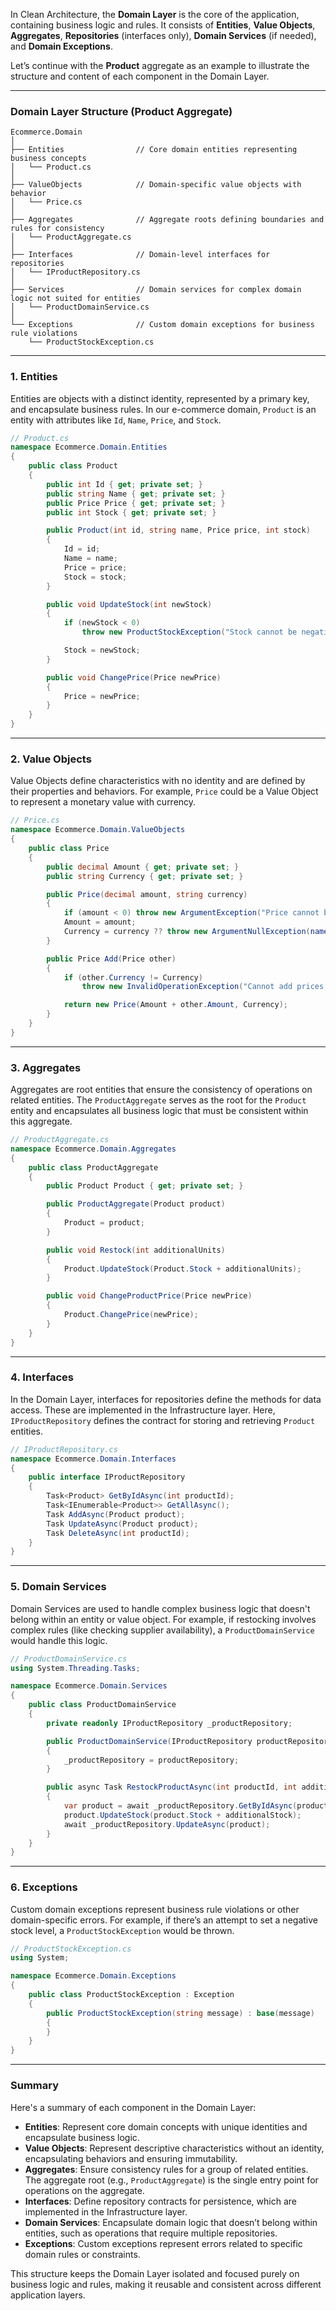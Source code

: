 In Clean Architecture, the **Domain Layer** is the core of the application, containing business logic and rules. It consists of **Entities**, **Value Objects**, **Aggregates**, **Repositories** (interfaces only), **Domain Services** (if needed), and **Domain Exceptions**.

Let’s continue with the **Product** aggregate as an example to illustrate the structure and content of each component in the Domain Layer.

---

### Domain Layer Structure (Product Aggregate)

```
Ecommerce.Domain
│
├── Entities                // Core domain entities representing business concepts
│   └── Product.cs
│
├── ValueObjects            // Domain-specific value objects with behavior
│   └── Price.cs
│
├── Aggregates              // Aggregate roots defining boundaries and rules for consistency
│   └── ProductAggregate.cs
│
├── Interfaces              // Domain-level interfaces for repositories
│   └── IProductRepository.cs
│
├── Services                // Domain services for complex domain logic not suited for entities
│   └── ProductDomainService.cs
│
└── Exceptions              // Custom domain exceptions for business rule violations
    └── ProductStockException.cs
```

---

### 1. **Entities**

Entities are objects with a distinct identity, represented by a primary key, and encapsulate business rules. In our e-commerce domain, `Product` is an entity with attributes like `Id`, `Name`, `Price`, and `Stock`.

```csharp
// Product.cs
namespace Ecommerce.Domain.Entities
{
    public class Product
    {
        public int Id { get; private set; }
        public string Name { get; private set; }
        public Price Price { get; private set; }
        public int Stock { get; private set; }

        public Product(int id, string name, Price price, int stock)
        {
            Id = id;
            Name = name;
            Price = price;
            Stock = stock;
        }

        public void UpdateStock(int newStock)
        {
            if (newStock < 0)
                throw new ProductStockException("Stock cannot be negative.");

            Stock = newStock;
        }

        public void ChangePrice(Price newPrice)
        {
            Price = newPrice;
        }
    }
}
```

---

### 2. **Value Objects**

Value Objects define characteristics with no identity and are defined by their properties and behaviors. For example, `Price` could be a Value Object to represent a monetary value with currency.

```csharp
// Price.cs
namespace Ecommerce.Domain.ValueObjects
{
    public class Price
    {
        public decimal Amount { get; private set; }
        public string Currency { get; private set; }

        public Price(decimal amount, string currency)
        {
            if (amount < 0) throw new ArgumentException("Price cannot be negative.");
            Amount = amount;
            Currency = currency ?? throw new ArgumentNullException(nameof(currency));
        }

        public Price Add(Price other)
        {
            if (other.Currency != Currency)
                throw new InvalidOperationException("Cannot add prices in different currencies.");

            return new Price(Amount + other.Amount, Currency);
        }
    }
}
```

---

### 3. **Aggregates**

Aggregates are root entities that ensure the consistency of operations on related entities. The `ProductAggregate` serves as the root for the `Product` entity and encapsulates all business logic that must be consistent within this aggregate.

```csharp
// ProductAggregate.cs
namespace Ecommerce.Domain.Aggregates
{
    public class ProductAggregate
    {
        public Product Product { get; private set; }

        public ProductAggregate(Product product)
        {
            Product = product;
        }

        public void Restock(int additionalUnits)
        {
            Product.UpdateStock(Product.Stock + additionalUnits);
        }

        public void ChangeProductPrice(Price newPrice)
        {
            Product.ChangePrice(newPrice);
        }
    }
}
```

---

### 4. **Interfaces**

In the Domain Layer, interfaces for repositories define the methods for data access. These are implemented in the Infrastructure layer. Here, `IProductRepository` defines the contract for storing and retrieving `Product` entities.

```csharp
// IProductRepository.cs
namespace Ecommerce.Domain.Interfaces
{
    public interface IProductRepository
    {
        Task<Product> GetByIdAsync(int productId);
        Task<IEnumerable<Product>> GetAllAsync();
        Task AddAsync(Product product);
        Task UpdateAsync(Product product);
        Task DeleteAsync(int productId);
    }
}
```

---

### 5. **Domain Services**

Domain Services are used to handle complex business logic that doesn't belong within an entity or value object. For example, if restocking involves complex rules (like checking supplier availability), a `ProductDomainService` would handle this logic.

```csharp
// ProductDomainService.cs
using System.Threading.Tasks;

namespace Ecommerce.Domain.Services
{
    public class ProductDomainService
    {
        private readonly IProductRepository _productRepository;

        public ProductDomainService(IProductRepository productRepository)
        {
            _productRepository = productRepository;
        }

        public async Task RestockProductAsync(int productId, int additionalStock)
        {
            var product = await _productRepository.GetByIdAsync(productId);
            product.UpdateStock(product.Stock + additionalStock);
            await _productRepository.UpdateAsync(product);
        }
    }
}
```

---

### 6. **Exceptions**

Custom domain exceptions represent business rule violations or other domain-specific errors. For example, if there’s an attempt to set a negative stock level, a `ProductStockException` would be thrown.

```csharp
// ProductStockException.cs
using System;

namespace Ecommerce.Domain.Exceptions
{
    public class ProductStockException : Exception
    {
        public ProductStockException(string message) : base(message)
        {
        }
    }
}
```

---

### Summary

Here's a summary of each component in the Domain Layer:

- **Entities**: Represent core domain concepts with unique identities and encapsulate business logic.
- **Value Objects**: Represent descriptive characteristics without an identity, encapsulating behaviors and ensuring immutability.
- **Aggregates**: Ensure consistency rules for a group of related entities. The aggregate root (e.g., `ProductAggregate`) is the single entry point for operations on the aggregate.
- **Interfaces**: Define repository contracts for persistence, which are implemented in the Infrastructure layer.
- **Domain Services**: Encapsulate domain logic that doesn’t belong within entities, such as operations that require multiple repositories.
- **Exceptions**: Custom exceptions represent errors related to specific domain rules or constraints.

This structure keeps the Domain Layer isolated and focused purely on business logic and rules, making it reusable and consistent across different application layers.